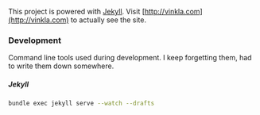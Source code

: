 This project is powered with [Jekyll](http://jekyllrb.com/). Visit [http://vinkla.com](http://vinkla.com) to actually see the site.

### Development
Command line tools used during development. I keep forgetting them, had to write them down somewhere.

##### Jekyll
```bash
bundle exec jekyll serve --watch --drafts
```
